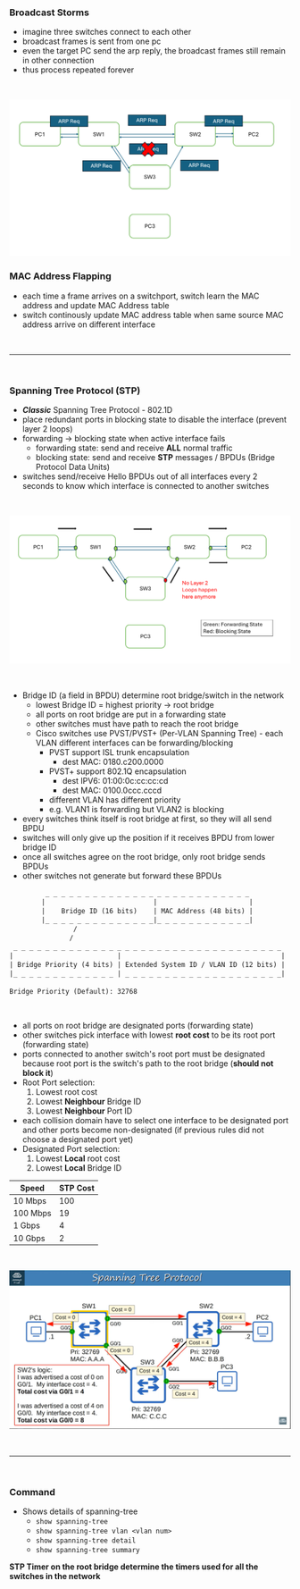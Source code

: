 ### Broadcast Storms
- imagine three switches connect to each other
- broadcast frames is sent from one pc
- even the target PC send the arp reply, the broadcast frames still remain in other connection
- thus process repeated forever

<br>

![Broadcast Storms](Image/image-16.png)

### MAC Address Flapping
- each time a frame arrives on a switchport, switch learn the MAC address and update MAC Address table
- switch continously update MAC address table when same source MAC address arrive on different interface

<br>
<hr>
<br>

### Spanning Tree Protocol (STP)
- _**Classic**_ Spanning Tree Protocol - 802.1D
- place redundant ports in blocking state to disable the interface (prevent layer 2 loops)
- forwarding -> blocking state when active interface fails
    - forwarding state: send and receive **ALL** normal traffic
    - blocking state: send and receive **STP** messages / BPDUs (Bridge Protocol Data Units)
- switches send/receive Hello BPDUs out of all interfaces every 2 seconds to know which interface is connected to another switches

<br>

![STP - Forwarding and Blocking State](Image/image-17.png)

<br>

- Bridge ID (a field in BPDU) determine root bridge/switch in the network
    - lowest Bridge ID  = highest priority -> root bridge
    - all ports on root bridge are put in a forwarding state
    - other switches must have path to reach the root bridge
    - Cisco switches use PVST/PVST+ (Per-VLAN Spanning Tree) - each VLAN different interfaces can be forwarding/blocking
        - PVST support ISL trunk encapsulation
            - dest MAC: 0180.c200.0000
        - PVST+ support 802.1Q encapsulation
            - dest IPV6: 01:00:0c:cc:cc:cd
            - dest MAC: 0100.0ccc.cccd
        - different VLAN has different priority
        - e.g. VLAN1 is forwarding but VLAN2 is blocking
- every switches think itself is root bridge at first, so they will all send BPDU
- switches will only give up the position if it receives BPDU from lower bridge ID
- once all switches agree on the root bridge, only root bridge sends BPDUs
- other switches not generate but forward these BPDUs

```
         _ _ _ _ _ _ _ _ _ _ _ _ _ _ _ _ _ _ _ _ _ _ _ _ _ _ 
        |                           |                       |
        |    Bridge ID (16 bits)    | MAC Address (48 bits) |
        |_ _ _ _ _ _ _ _ _ _ _ _ _ _|_ _ _ _ _ _ _ _ _ _ _ _|
                /
               /       
 _ _ _ _ _ _ _ _ _ _ _ _ _ _ _ _ _ _ _ _ _ _ _ _ _ _ _ _ _ _ _ _ _ _
|                          |                                        |
| Bridge Priority (4 bits) | Extended System ID / VLAN ID (12 bits) | 
|_ _ _ _ _ _ _ _ _ _ _ _ _ | _ _ _ _ _ _ _ _ _ _ _ _ _ _ _ _ _ _ _ _|

Bridge Priority (Default): 32768

```

<br>

- all ports on root bridge are designated ports (forwarding state)
- other switches pick interface with lowest **root cost** to be its root port (forwarding state)
- ports connected to another switch's root port must be designated because root port is the switch's path to the root bridge (**should not block it**)
- Root Port selection:
    1. Lowest root cost
    2. Lowest **Neighbour** Bridge ID
    3. Lowest **Neighbour** Port ID
- each collision domain have to select one interface to be designated port and other ports become non-designated (if previous rules did not choose a designated port yet)
- Designated Port selection:
    1. Lowest **Local** root cost
    2. Lowest **Local** Bridge ID

| Speed | STP Cost |
| --- | --- |
| 10 Mbps | 100 |
| 100 Mbps | 19 |
| 1 Gbps | 4 |
| 10 Gbps | 2 |

<br>

![Root Port and Root Cost](Image/image-18.png)

<br>
<hr>
<br>

### Command
- Shows details of spanning-tree
    - `show spanning-tree`
    - `show spanning-tree vlan <vlan num>`
    - `show spanning-tree detail`
    - `show spanning-tree summary`


**STP Timer on the root bridge determine the timers used for all the switches in the network**